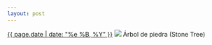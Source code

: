 ```yaml
---
layout: post
---
```


<p>
  <time><a href="/153">{{ page.date | date: "%e %B, %Y" }}</a></time>
  <a href="/153"><img src="{{ site.assets_url }}/153.jpg"/></a>
  <span>Árbol de piedra (Stone Tree)</span>
</p>

